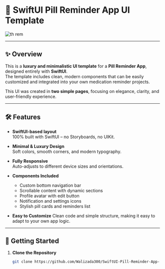 # 💊 SwiftUI Pill Reminder App UI Template

![th rem](https://github.com/user-attachments/assets/e604688c-e77e-48bc-8776-7521c371164a)

---

## ✨ Overview

This is a **luxury and minimalistic UI template** for a **Pill Reminder App**, designed entirely with **SwiftUI**.  
The template includes clean, modern components that can be easily customized and integrated into your own medication reminder projects.

This UI was created in **two simple pages**, focusing on elegance, clarity, and user-friendly experience.

---

## 🛠 Features

- **SwiftUI-based layout**  
  100% built with SwiftUI – no Storyboards, no UIKit.

- **Minimal & Luxury Design**  
  Soft colors, smooth corners, and modern typography.

- **Fully Responsive**  
  Auto-adjusts to different device sizes and orientations.

- **Components Included**
  - Custom bottom navigation bar
  - Scrollable content with dynamic sections
  - Profile avatar with edit button
  - Notification and settings icons
  - Stylish pill cards and reminders list

- **Easy to Customize**
  Clean code and simple structure, making it easy to adapt to your own app logic.

---

## 🚀 Getting Started

1. **Clone the Repository**

   ```bash
   git clone https://github.com/Walizada300/SwiftUI-Pill-Reminder-App-UI-Template.git
   ```
